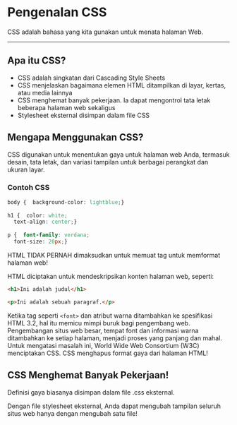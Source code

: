 # Pengenalan CSS
CSS adalah bahasa yang kita gunakan untuk menata halaman Web.

---
## Apa itu CSS?

- CSS adalah singkatan dari Cascading Style Sheets
- CSS menjelaskan bagaimana elemen HTML ditampilkan di layar, kertas, atau media lainnya
- CSS menghemat banyak pekerjaan. Ia dapat mengontrol tata letak beberapa halaman web sekaligus
- Stylesheet eksternal disimpan dalam file CSS

## Mengapa Menggunakan CSS?

CSS digunakan untuk menentukan gaya untuk halaman web Anda, termasuk desain, tata letak, dan variasi tampilan untuk berbagai perangkat dan ukuran layar.
### Contoh CSS

```css
body {  background-color: lightblue;}  
  
h1 {  color: white;  
  text-align: center;}  
  
p {  font-family: verdana;  
  font-size: 20px;}
```

HTML TIDAK PERNAH dimaksudkan untuk memuat tag untuk memformat halaman web!

HTML diciptakan untuk mendeskripsikan konten halaman web, seperti: 

```html
<h1>Ini adalah judul</h1> 
```

```html
<p>Ini adalah sebuah paragraf.</p>
``` 

Ketika tag seperti `<font>` dan atribut warna ditambahkan ke spesifikasi HTML 3.2, hal itu memicu mimpi buruk bagi pengembang web. Pengembangan situs web besar, tempat font dan informasi warna ditambahkan ke setiap halaman, menjadi proses yang panjang dan mahal. Untuk mengatasi masalah ini, World Wide Web Consortium (W3C) menciptakan CSS. CSS menghapus format gaya dari halaman HTML!
## CSS Menghemat Banyak Pekerjaan!

Definisi gaya biasanya disimpan dalam file .css eksternal.

Dengan file stylesheet eksternal, Anda dapat mengubah tampilan seluruh situs web hanya dengan mengubah satu file!